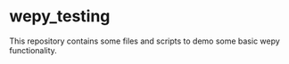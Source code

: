 # wepy_testing

This repository contains some files and scripts to demo some basic wepy functionality.